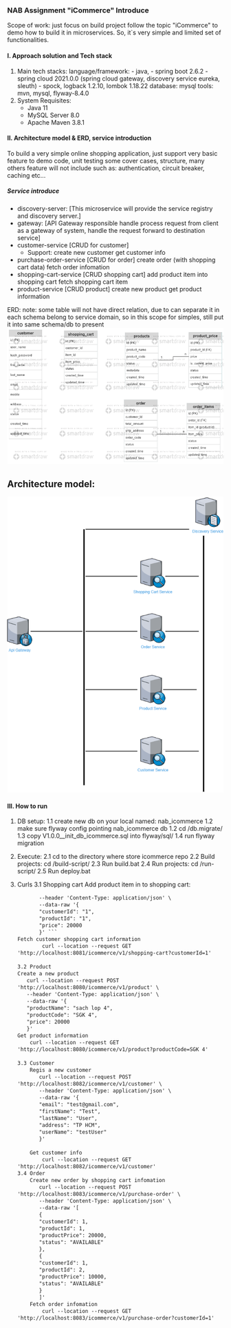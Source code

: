 ### NAB Assignment "iCommerce" Introduce
Scope of work: just focus on build project follow the topic "iCommerce" to demo how to build it in microservices.
So, it`s very simple and limited set of functionalities.


#### I. Approach solution and Tech stack
1. Main tech stacks: 
    language/framework: 
            - java, 
            - spring boot 2.6.2
            - spring cloud 2021.0.0 (spring cloud gateway, discovery service eureka, sleuth)
            - spock, logback 1.2.10, lombok 1.18.22
    database: mysql
    tools: mvn, mysql, flyway-8.4.0
2. System Requisites:
   - Java 11
   - MySQL Server 8.0
   - Apache Maven 3.8.1

#### II. Architecture model & ERD, service introduction
To build a very simple online shopping application,
just support very basic feature to demo code, unit testing some cover cases, structure, 
many others feature will not include such as: authentication, circuit breaker, caching etc...
##### Service introduce
- discovery-server: [This microservice will provide the service registry and discovery server.]
- gateway:  [API Gateway responsible handle process request from client as a gateway of system, handle the request forward to destination service]
- customer-service [CRUD for customer]
  - Support: 
        create new customer
        get customer info
- purchase-order-service [CRUD for order]
        create order (with shopping cart data)
        fetch order infomation
- shopping-cart-service [CRUD shopping cart]
        add product item into shopping cart
        fetch shopping cart item
- product-service [CRUD product]
        create new product
        get product information

ERD:
note: some table will not have direct relation, due to can separate it in each schema belong to service domain, 
so in this scope for simples, still put it into same schema/db to present
![Spring Microservices architecture](readme-resource/ERD.png)

## Architecture model:
![Spring Microservices architecture](readme-resource/icommerce-architech.png)

#### III. How to run

1. DB setup:
   1.1 create new db on your local named: nab_icommerce
   1.2 make sure flyway config pointing nab_icommerce db
   1.2 cd <icommerce path>/db.migrate/
   1.3 copy V1.0.0__init_db_icommerce.sql into flyway/sql/
   1.4 run flyway migration
2. Execute:
    2.1 cd to the directory where store icommerce repo
    2.2 Build projects: cd <icommerce path>/build-script/
    2.3 Run build.bat
    2.4 Run projects: cd <icommerce path>/run-script/
    2.5 Run deploy.bat
   
3. Curls
    3.1 Shopping cart
    Add product item in to shopping cart:
    ```curl --location --request POST 'http://localhost:8081/icommerce/v1/shopping-cart' \
           --header 'Content-Type: application/json' \
           --data-raw '{
           "customerId": "1",
           "productId": "1",
           "price": 20000
           }' ```
    Fetch customer shopping cart information
            curl --location --request GET 'http://localhost:8081/icommerce/v1/shopping-cart?customerId=1'
   
    3.2 Product
    Create a new product
       curl --location --request POST 'http://localhost:8080/icommerce/v1/product' \
       --header 'Content-Type: application/json' \
       --data-raw '{
       "productName": "sach lop 4",
       "productCode": "SGK 4",
       "price": 20000
       }'
    Get product information
        curl --location --request GET 'http://localhost:8080/icommerce/v1/product?productCode=SGK 4'
    
    3.3 Customer
        Regis a new customer
           curl --location --request POST 'http://localhost:8082/icommerce/v1/customer' \
           --header 'Content-Type: application/json' \
           --data-raw '{
           "email": "test@gmail.com",
           "firstName": "Test",
           "lastName": "User",
           "address": "TP HCM",
           "userName": "testUser"
           }'
        
        Get customer info
            curl --location --request GET 'http://localhost:8082/icommerce/v1/customer'
    3.4 Order
        Create new order by shopping cart infomation
           curl --location --request POST 'http://localhost:8083/icommerce/v1/purchase-order' \
           --header 'Content-Type: application/json' \
           --data-raw '[
           {
           "customerId": 1,
           "productId": 1,
           "productPrice": 20000,
           "status": "AVAILABLE"
           },
           {
           "customerId": 1,
           "productId": 2,
           "productPrice": 10000,
           "status": "AVAILABLE"
           }
           ]'
        Fetch order infomation
            curl --location --request GET 'http://localhost:8083/icommerce/v1/purchase-order?customerId=1'
    
